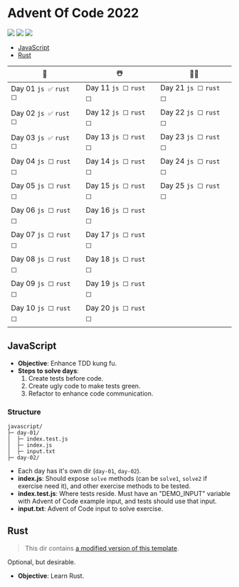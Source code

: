 # Advent Of Code 2022

![](https://img.shields.io/badge/stars%20⭐-6-yellow)
![](https://img.shields.io/badge/day%20📅-3-blue)
![](https://img.shields.io/badge/days%20completed-3-red)

- [JavaScript](#javascript)
- [Rust](#rust)

| 🎄                       | ☃️                       | 🎅🏻                       |
| ------------------------ | ------------------------ | ------------------------ |
| Day 01 `js ✅` `rust ⬜` | Day 11 `js ⬜` `rust ⬜` | Day 21 `js ⬜` `rust ⬜` |
| Day 02 `js ✅` `rust ⬜` | Day 12 `js ⬜` `rust ⬜` | Day 22 `js ⬜` `rust ⬜` |
| Day 03 `js ✅` `rust ⬜` | Day 13 `js ⬜` `rust ⬜` | Day 23 `js ⬜` `rust ⬜` |
| Day 04 `js ⬜` `rust ⬜` | Day 14 `js ⬜` `rust ⬜` | Day 24 `js ⬜` `rust ⬜` |
| Day 05 `js ⬜` `rust ⬜` | Day 15 `js ⬜` `rust ⬜` | Day 25 `js ⬜` `rust ⬜` |
| Day 06 `js ⬜` `rust ⬜` | Day 16 `js ⬜` `rust ⬜` |
| Day 07 `js ⬜` `rust ⬜` | Day 17 `js ⬜` `rust ⬜` |
| Day 08 `js ⬜` `rust ⬜` | Day 18 `js ⬜` `rust ⬜` |
| Day 09 `js ⬜` `rust ⬜` | Day 19 `js ⬜` `rust ⬜` |
| Day 10 `js ⬜` `rust ⬜` | Day 20 `js ⬜` `rust ⬜` |

## JavaScript

- **Objective**: Enhance TDD kung fu.
- **Steps to solve days**:
  1. Create tests before code.
  2. Create ugly code to make tests green.
  3. Refactor to enhance code communication.

### Structure

```
javascript/
├─ day-01/
│  ├─ index.test.js
│  ├─ index.js
│  ├─ input.txt
├─ day-02/
```

- Each day has it's own dir (`day-01`, `day-02`).
- **index.js**: Should expose `solve` methods (can be `solve1`, `solve2` if exercise need it), and other exercise methods to be tested.
- **index.test.js**: Where tests reside. Must have an "DEMO_INPUT" variable with Advent of Code example input, and tests should use that input.
- **input.txt**: Advent of Code input to solve exercise.

## Rust

> This dir contains [a modified version of this template](https://github.com/fspoettel/advent-of-code-rust).

Optional, but desirable.

- **Objective**: Learn Rust.
